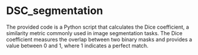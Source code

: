 # DSC_segmentation

The provided code is a Python script that calculates the Dice coefficient, a similarity metric commonly used in image segmentation tasks. The Dice coefficient measures the overlap between two binary masks and provides a value between 0 and 1, where 1 indicates a perfect match.
